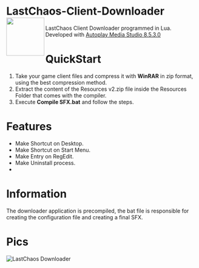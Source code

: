 # LastChaos-Client-Downloader <img align="left" src="https://user-images.githubusercontent.com/5092697/138568453-9cbbedb8-7889-4a9d-ac72-5d2dae9bae9f.png" width="100px">
 
LastChaos Client Downloader programmed in Lua.<br/>
Developed with <a href="https://www.indigorose.com/autoplay-media-studio/">Autoplay Media Studio 8.5.3.0</a>

# QuickStart
1) Take your game client files and compress it with __WinRAR__ in zip format, using the best compression method.
2) Extract the content of the Resources v2.zip file inside the Resources Folder that comes with the compiler.
3) Execute __Compile SFX.bat__ and follow the steps.

# Features
* Make Shortcut on Desktop.
* Make Shortcut on Start Menu.
* Make Entry on RegEdit.
* Make Uninstall process.
* 
# Information
The downloader application is precompiled, the bat file is responsible for creating the configuration file and creating a final SFX.

# Pics
![LastChaos Downloader](https://user-images.githubusercontent.com/5092697/140783588-3a412c26-8c24-4218-a837-30e53980bdc4.png)
